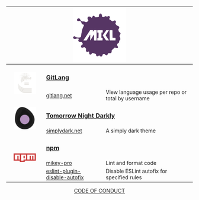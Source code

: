 <div align="center">
  <table>
    <thead>
      <tr>
        <th align="left" colspan="3" width="800px">
          <div align="center">
            <a href="https://mikl.io">
              <img
                width="144px"
                height="144px"
                src="./img/mikl-logo.svg"
                alt="MIKL icon"
              />
            </a>
          </div>
        </th>
      </tr>
    </thead>
    <tbody>
      <tr>
        <td rowspan="2" width="20%" align="center">
          <a href="https://gitlang.net">
            <img
              src="./img/gitlang.svg"
              style="width: 60px"
              alt="Gitlang icon"
            />
          </a>
        </td>
        <td colspan="2">
          <b>
            <h3>
              <a href="https://github.com/chiefmikey/gitlang">GitLang</a>
            </h3>
          </b>
        </td>
      </tr>
      <tr>
        <td width="32%">
          <a href="https://github.com/chiefmikey/gitlang">gitlang.net</a>
        </td>
        <td valign="center">
          View language usage per repo or total by username
        </td>
      </tr>
      <tr>
        <td rowspan="2" width="20%" align="center">
          <a href="https://simplydark.net">
            <img
              src="./img/tomorrow-night-darkly.svg"
              style="width: 60px"
              alt="Tomorrow Night Darkly icon"
            />
          </a>
        </td>
        <td colspan="2">
          <b>
            <h3>
              <a href="https://github.com/chiefmikey/tomorrow-night-darkly"
                >Tomorrow Night Darkly</a
              >
            </h3>
          </b>
        </td>
      </tr>
      <tr>
        <td width="32%">
          <a href="https://simplydark.net">simplydark.net</a>
        </td>
        <td valign="center">A simply dark theme</td>
      </tr>
      <tr>
        <td rowspan="3" width="20%" align="center">
          <a href="https://www.npmjs.com/settings/chiefmikey/packages">
            <img src="./img/npm.svg" style="width: 60px" alt="npm icon" />
          </a>
        </td>
        <td colspan="2">
          <b>
            <h3>
              <a href="https://www.npmjs.com/settings/chiefmikey/packages"
                >npm</a
              >
            </h3>
          </b>
        </td>
      </tr>
      <tr>
        <td width="32%">
          <a
            href="https://github.com/chiefmikey/mikey-pro/tree/main/style-guide"
            >mikey-pro</a
          >
        </td>
        <td valign="center">Lint and format code</td>
      </tr>
      <tr>
        <td width="32%">
          <a href="https://github.com/chiefmikey/eslint-plugin-disable-autofix"
            >eslint-plugin-disable-autofix</a
          >
        </td>
        <td valign="center">Disable ESLint autofix for specified rules</td>
      </tr>
    </tbody>
  </table>
  <a href="https://chiefmikey.github.io/CODE_OF_CONDUCT/">CODE OF CONDUCT</a>
</div>
